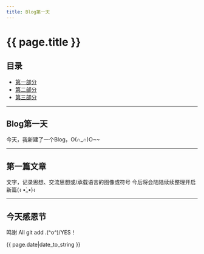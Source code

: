 ```yaml
---
title: Blog第一天
---
```


# {{ page.title }}

## 目录
+ [第一部分](#partI)
+ [第二部分](#partII)
+ [第三部分](#partIII)

----------------------------------

## Blog第一天
 
今天，我新建了一个Blog，O(∩_∩)O~~

----------------------------------

## 第一篇文章
 
文字，记录思想、交流思想或/承载语言的图像或符号
今后将会陆陆续续整理开启新篇(ง •̀_•́)ง

----------------------------------

## 今天感恩节
 
鸣谢 All git add .\(^o^)/YES！

{{ page.date|date_to_string }}